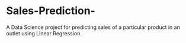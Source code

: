 # Sales-Prediction-
A Data Science project for predicting sales of a particular product in an outlet using Linear Regression.
